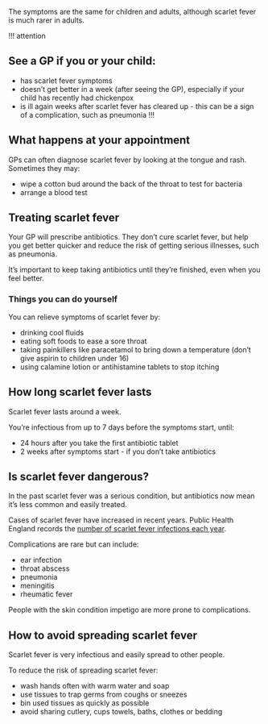 The symptoms are the same for children and adults, although scarlet fever is
much rarer in adults.

!!! attention
## See a GP if you or your child:
- has scarlet fever symptoms
- doesn’t get better in a week (after seeing the GP), especially if your child
  has recently had chickenpox
- is ill again weeks after scarlet fever has cleared up - this can be a sign
  of a complication, such as pneumonia
!!!

## What happens at your appointment

GPs can often diagnose scarlet fever by looking at the tongue and rash.
Sometimes they may:

- wipe a cotton bud around the back of the throat to test for bacteria
- arrange a blood test

## Treating scarlet fever

Your GP will prescribe antibiotics. They don’t cure scarlet fever, but help
you get better quicker and reduce the risk of getting serious illnesses, such
as pneumonia.

It’s important to keep taking antibiotics until they’re finished, even when you
feel better.

### Things you can do yourself

You can relieve symptoms of scarlet fever by:

- drinking cool fluids
- eating soft foods to ease a sore throat
- taking painkillers like paracetamol to bring down a temperature (don’t give
  aspirin to children under 16)
- using calamine lotion or antihistamine tablets to stop itching

## How long scarlet fever lasts

Scarlet fever lasts around a week.

You’re infectious from up to 7 days before the symptoms start, until:

-  24 hours after you take the first antibiotic tablet
-  2 weeks after symptoms start - if you don’t take antibiotics

## Is scarlet fever dangerous?

In the past scarlet fever was a serious condition, but antibiotics now mean
it’s less common and easily treated.

Cases of scarlet fever have increased in recent years. Public Health England
records the [number of scarlet fever infections each year](https://www.gov.uk/government/publications/group-a-streptococcal-infections-activity-during-the-2016-to-2017-season).

Complications are rare but can include:

- ear infection
- throat abscess
- pneumonia
- meningitis
- rheumatic fever

People with the skin condition impetigo are more prone to complications.

## How to avoid spreading scarlet fever

Scarlet fever is very infectious and easily spread to other people.

To reduce the risk of spreading scarlet fever:

- wash hands often with warm water and soap
- use tissues to trap germs from coughs or sneezes
- bin used tissues as quickly as possible
- avoid sharing cutlery, cups towels, baths, clothes or bedding
